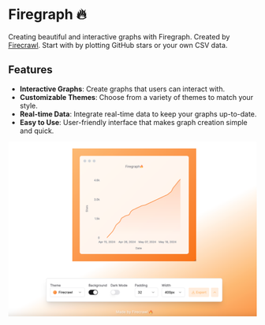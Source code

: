 # Firegraph 🔥

Creating beautiful and interactive graphs with Firegraph. Created by [Firecrawl](https://github.com/mendableai/firecrawl). Start with by plotting GitHub stars or your own CSV data.

## Features

- **Interactive Graphs**: Create graphs that users can interact with.
- **Customizable Themes**: Choose from a variety of themes to match your style.
- **Real-time Data**: Integrate real-time data to keep your graphs up-to-date.
- **Easy to Use**: User-friendly interface that makes graph creation simple and quick.

![Firegraph](public/hero.png)
